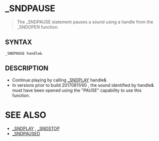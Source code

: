 # _SNDPAUSE
> The _SNDPAUSE statement pauses a sound using a handle from the _SNDOPEN function.

## SYNTAX
`_SNDPAUSE handle&`

## DESCRIPTION
* Continue playing by calling [_SNDPLAY](_SNDPLAY.md) handle&
* In versions prior to build 20170811/60 , the sound identified by handle& must have been opened using the "PAUSE" capability to use this function.


# SEE ALSO
* [_SNDPLAY](_SNDPLAY.md) , [_SNDSTOP](_SNDSTOP.md)
* [_SNDPAUSED](_SNDPAUSED.md)

